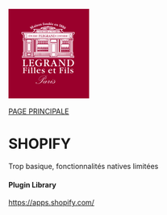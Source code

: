 



![alt text](./img/logo.png)

[PAGE PRINCIPALE](https://github.com/wSzki/legrand)


# SHOPIFY

Trop basique, fonctionnalités natives limitées

#### Plugin Library 

https://apps.shopify.com/
